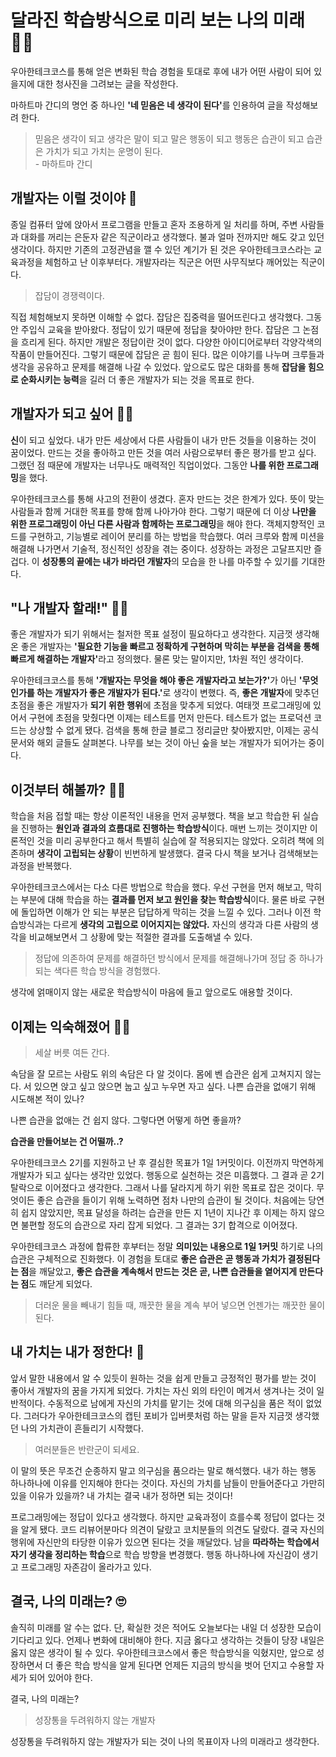 # 달라진 학습방식으로 미리 보는 나의 미래 👨‍💼

우아한테크코스를 통해 얻은 변화된 학습 경험을 토대로 후에 내가 어떤 사람이 되어 있을지에 대한 청사진을 그려보는 글을 작성한다.

마하트마 간디의 명언 중 하나인 <b>'네 믿음은 네 생각이 된다'</b>를 인용하여 글을 작성해보려 한다.

> 믿음은 생각이 되고 생각은 말이 되고 말은 행동이 되고 행동은 습관이 되고 습관은 가치가 되고 가치는 운명이 된다.<br>- 마하트마 간디

## 개발자는 이럴 것이야 🤔

 종일 컴퓨터 앞에 앉아서 프로그램을 만들고 혼자 조용하게 일 처리를 하며, 주변 사람들과 대화를 꺼리는 은둔자 같은 직군이라고 생각했다. 불과 얼마 전까지만 해도 갖고 있던 생각이다. 하지만 기존의 고정관념을 깰 수 있던 계기가 된 것은 우아한테크코스라는 교육과정을 체험하고 난 이후부터다. 개발자라는 직군은 어떤 사무직보다 깨어있는 직군이다.

> 잡담이 경쟁력이다.

 직접 체험해보지 못하면 이해할 수 없다. 잡담은 집중력을 떨어뜨린다고 생각했다. 그동안 주입식 교육을 받아왔다. 정답이 있기 때문에 정답을 찾아야만 한다. 잡담은 그 논점을 흐리게 된다. 하지만 개발은 정답이란 것이 없다. 다양한 아이디어로부터 각양각색의 작품이 만들어진다. 그렇기 때문에 잡담은 곧 힘이 된다. 많은 이야기를 나누며 크루들과 생각을 공유하고 문제를 해결해 나갈 수 있었다. 앞으로도 많은 대화를 통해 <b>잡담을 힘으로 순화시키는 능력</b>을 길러 더 좋은 개발자가 되는 것을 목표로 한다.

## 개발자가 되고 싶어 👨‍💻

 <b>신</b>이 되고 싶었다. 내가 만든 세상에서 다른 사람들이 내가 만든 것들을 이용하는 것이 꿈이었다. 만드는 것을 좋아하고 만든 것을 여러 사람으로부터 좋은 평가를 받고 싶다. 그랬던 점 때문에 개발자는 너무나도 매력적인 직업이었다. 그동안 <b>나를 위한 프로그래밍</b>을 했다.

 우아한테크코스를 통해 사고의 전환이 생겼다. 혼자 만드는 것은 한계가 있다. 뜻이 맞는 사람들과 함께 거대한 목표를 향해 함께 나아가야 한다. 그렇기 때문에 더 이상 <b>나만을 위한 프로그래밍이 아닌 다른 사람과 함께하는 프로그래밍</b>을 해야 한다. 객체지향적인 코드를 구현하고, 기능별로 레이어 분리를 하는 방법을 학습했다. 여러 크루와 함께 미션을 해결해 나가면서 기술적, 정신적인 성장을 겪는 중이다. 성장하는 과정은 고달프지만 즐겁다. 이 <b>성장통의 끝에는 내가 바라던 개발자</b>의 모습을 한 나를 마주할 수 있기를 기대한다.

## "나 개발자 할래!" 🙋‍♂️

 좋은 개발자가 되기 위해서는 철저한 목표 설정이 필요하다고 생각한다. 지금껏 생각해온 좋은 개발자는 <b>'필요한 기능을 빠르고 정확하게 구현하며 막히는 부분을 검색을 통해 빠르게 해결하는 개발자'</b>라고 정의했다. 물론 맞는 말이지만, 1차원 적인 생각이다.

 우아한테크코스를 통해 <b>'개발자는 무엇을 해야 좋은 개발자라고 보는가?'</b>가 아닌 <b>'무엇인가를 하는 개발자가 좋은 개발자가 된다.'</b>로 생각이 변했다. 즉, <b>좋은 개발자</b>에 맞추던 초점을 좋은 개발자가 <b>되기 위한 행위</b>에 초점을 맞추게 되었다. 여태껏 프로그래밍에 있어서 구현에 초점을 맞췄다면 이제는 테스트를 먼저 만든다. 테스트가 없는 프로덕션 코드는 상상할 수 없게 됐다. 검색을 통해 한글 블로그 정리글만 찾아봤지만, 이제는 공식 문서와 해외 글들도 살펴본다. 나무를 보는 것이 아닌 숲을 보는 개발자가 되어가는 중이다.

## 이것부터 해볼까? 🧑‍🏫

 학습을 처음 접할 때는 항상 이론적인 내용을 먼저 공부했다. 책을 보고 학습한 뒤 실습을 진행하는 <b>원인과 결과의 흐름대로 진행하는 학습방식</b>이다. 매번 느끼는 것이지만 이론적인 것을 미리 공부한다고 해서 특별히 실습에 잘 적용되지는  않았다. 오히려 책에 의존하며 <b>생각이 고립되는 상황</b>이 빈번하게 발생했다. 결국 다시 책을 보거나 검색해보는 과정을 반복했다.

 우아한테크코스에서는 다소 다른 방법으로 학습을 했다. 우선 구현을 먼저 해보고, 막히는 부분에 대해 학습을 하는 <b>결과를 먼저 보고 원인을 찾는 학습방식</b>이다. 물론 바로 구현에 돌입하면 이해가 안 되는 부분은 답답하게 막히는 것을 느낄 수 있다. 그러나 이전 학습방식과는 다르게 <b>생각의 고립으로 이어지지는 않았다.</b> 자신의 생각과 다른 사람의 생각을 비교해보면서 그 상황에 맞는 적절한 결과를 도출해낼 수 있다. 

> 정답에 의존하여 문제를 해결하던 방식에서 문제를 해결해나가며 정답 중 하나가 되는 색다른 학습 방식을 경험했다.

 생각에 얽매이지 않는 새로운 학습방식이 마음에 들고 앞으로도 애용할 것이다.

## 이제는 익숙해졌어 🤵‍♂️

> 세살 버릇 여든 간다.

 속담을 잘 모르는 사람도 위의 속담은 다 알 것이다. 몸에 벤 습관은 쉽게 고쳐지지 않는다. 서 있으면 앉고 싶고 앉으면 눕고 싶고 누우면 자고 싶다. 나쁜 습관을 없애기 위해 시도해본 적이 있나?

 나쁜 습관을 없애는 건 쉽지 않다. 그렇다면 어떻게 하면 좋을까? 

<b>습관을 만들어보는 건 어떨까..?</b>

 우아한테크코스 2기를 지원하고 난 후 결심한 목표가 1일 1커밋이다. 이전까지 막연하게 개발자가 되고 싶다는 생각만 있었다. 행동으로 실천하는 것은 미흡했다. 그 결과 곧 2기 탈락으로 이어졌다고 생각한다. 그래서 나를 달라지게 하기 위한 목표로 잡은 것이다. 무엇이든 좋은 습관을 들이기 위해 노력하면 점차 나만의 습관이 될 것이다. 처음에는 당연히 쉽지 않았지만, 목표 달성을 하려는 습관을 만든 지 1년이 지나간 후 이제는 하지 않으면 불편할 정도의 습관으로 자리 잡게 되었다. 그 결과는 3기 합격으로 이어졌다. 

 우아한테크코스 과정에 합류한 후부터는 정말 <b>의미있는 내용으로 1일 1커밋</b> 하기로 나의 습관은 구체적으로 진화했다. 이 경험을 토대로 <b>좋은 습관은 곧 행동과 가치가 결정된다는 점</b>을 깨달았고, <b>좋은 습관을 계속해서 만드는 것은 곧, 나쁜 습관들을 옅어지게 만든다는 점</b>도 깨닫게 되었다.

> 더러운 물을 빼내기 힘들 때, 깨끗한 물을 계속 부어 넣으면 언젠가는 깨끗한 물이 된다.

## 내 가치는 내가 정한다! 🤴

 앞서 말한 내용에서 알 수 있듯이 원하는 것을 쉽게 만들고 긍정적인 평가를 받는 것이 좋아서 개발자의 꿈을 가지게 되었다. 가치는 자신 외의 타인이 메겨서 생겨나는 것이 일반적이다. 수동적으로 남에게 자신의 가치를 맡기는 것에 대해 의구심을 품은 적이 없었다. 그러다가 우아한테크코스의 캡틴 포비가 입버릇처럼 하는 말을 듣자 지금껏 생각했던 나의 가치관이 흔들리기 시작했다.

> 여러분들은 반란군이 되세요.

 이 말의 뜻은 무조건 순종하지 말고 의구심을 품으라는 말로 해석했다. 내가 하는 행동 하나하나에 이유를 인지해야 한다는 것이다. 자신의 가치를 남들이 만들어준다고 가만히 있을 이유가 있을까? 내 가치는 결국 내가 정하면 되는 것이다!

 프로그래밍에는 정답이 있다고 생각했다. 하지만 교육과정이 흐를수록 정답이 없다는 것을 알게 됐다. 코드 리뷰어분마다 의견이 달랐고 코치분들의 의견도 달랐다. 결국 자신의 행위에 자신만의 타당한 이유가 있으면 된다는 것을 깨달았다. 남을 <b>따라하는 학습에서 자기 생각을 정리하는 학습</b>으로 학습 방향을 변경했다. 행동 하나하나에 자신감이 생기고 프로그래밍 자존감이 올라가고 있다.

## 결국, 나의 미래는? 🙄

 솔직히 미래를 알 수는 없다. 단, 확실한 것은 적어도 오늘보다는 내일 더 성장한 모습이 기다리고 있다. 언제나 변화에 대비해야 한다. 지금 옳다고 생각하는 것들이 당장 내일은 옳지 않은 생각이 될 수 있다. 우아한테크코스에서 좋은 학습방식을 익혔지만, 앞으로 성장하면서 더 좋은 학습 방식을 알게 된다면 언제든 지금의 방식을 벗어 던지고 수용할 자세가 되어 있어야 한다. 

결국, 나의 미래는?

> 성장통을 두려워하지 않는 개발자

성장통을 두려워하지 않는 개발자가 되는 것이 나의 목표이자 나의 미래라고 생각한다.

